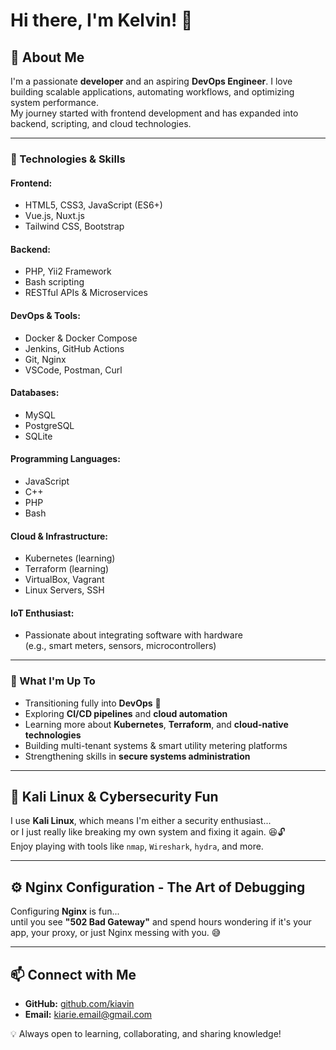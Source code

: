 # Hi there, I'm Kelvin! 👋

## 🚀 About Me

I'm a passionate **developer** and an aspiring **DevOps Engineer**. I love building scalable applications, automating workflows, and optimizing system performance.  
My journey started with frontend development and has expanded into backend, scripting, and cloud technologies.

---

### 🔧 Technologies & Skills

#### Frontend:
- HTML5, CSS3, JavaScript (ES6+)
- Vue.js, Nuxt.js
- Tailwind CSS, Bootstrap

#### Backend:
- PHP, Yii2 Framework
- Bash scripting
- RESTful APIs & Microservices

#### DevOps & Tools:
- Docker & Docker Compose
- Jenkins, GitHub Actions
- Git, Nginx
- VSCode, Postman, Curl

#### Databases:
- MySQL
- PostgreSQL
- SQLite

#### Programming Languages:
- JavaScript
- C++
- PHP
- Bash

#### Cloud & Infrastructure:
- Kubernetes (learning)
- Terraform (learning)
- VirtualBox, Vagrant
- Linux Servers, SSH

#### IoT Enthusiast:
- Passionate about integrating software with hardware  
  (e.g., smart meters, sensors, microcontrollers)

---

### 🎯 What I'm Up To

- Transitioning fully into **DevOps** 🚀  
- Exploring **CI/CD pipelines** and **cloud automation**  
- Learning more about **Kubernetes**, **Terraform**, and **cloud-native technologies**  
- Building multi-tenant systems & smart utility metering platforms  
- Strengthening skills in **secure systems administration**

---

## 🤖 Kali Linux & Cybersecurity Fun

I use **Kali Linux**, which means I'm either a security enthusiast...  
or I just really like breaking my own system and fixing it again. 😆🔓  
Enjoy playing with tools like `nmap`, `Wireshark`, `hydra`, and more.

---

## ⚙️ Nginx Configuration - The Art of Debugging

Configuring **Nginx** is fun...  
until you see **"502 Bad Gateway"** and spend hours wondering if it's your app, your proxy, or just Nginx messing with you. 😅

---

## 📫 Connect with Me

- **GitHub:** [github.com/kiavin](https://github.com/kiavin)  
- **Email:** kiarie.email@gmail.com

💡 Always open to learning, collaborating, and sharing knowledge!